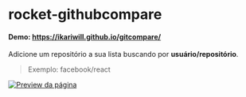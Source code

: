 # rocket-githubcompare
#### Demo: https://ikariwill.github.io/gitcompare/

Adicione um repositório a sua lista buscando por **usuário/repositório**. 
> Exemplo: facebook/react

[![Preview da página](https://i.imgur.com/cYlFyfx.png "Preview da página")](https://ikariwill.github.io/gitcompare/ "Preview da página")
